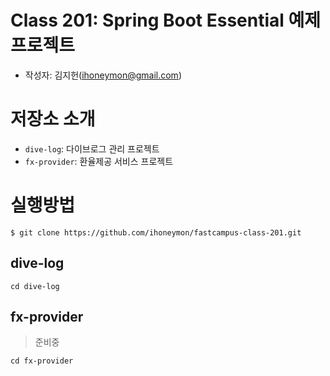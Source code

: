 Class 201: Spring Boot Essential 예제 프로젝트
====

* 작성자: 김지헌(ihoneymon@gmail.com) 

# 저장소 소개
* `dive-log`: 다이브로그 관리 프로젝트
* `fx-provider`: 환율제공 서비스 프로젝트

# 실행방법
```
$ git clone https://github.com/ihoneymon/fastcampus-class-201.git
```

## dive-log
```
cd dive-log
```

## fx-provider
> 준비중

```
cd fx-provider
```
